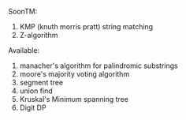 Soon</sup>TM</sup>:
1. KMP (knuth morris pratt) string matching
2. Z-algorithm

Available:
1. manacher's algorithm for palindromic substrings
2. moore's majority voting algorithm
3. segment tree
4. union find
5. Kruskal's Minimum spanning tree
6. Digit DP


